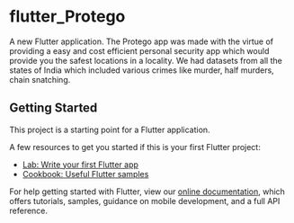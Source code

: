 # flutter_Protego

A new Flutter application.
The Protego app was made with the virtue of providing a easy and cost efficient personal security app which would provide you the safest locations in a locality. We had datasets from all the states of India which included various crimes like murder, half murders, chain snatching.

## Getting Started

This project is a starting point for a Flutter application.

A few resources to get you started if this is your first Flutter project:

- [Lab: Write your first Flutter app](https://flutter.dev/docs/get-started/codelab)
- [Cookbook: Useful Flutter samples](https://flutter.dev/docs/cookbook)

For help getting started with Flutter, view our
[online documentation](https://flutter.dev/docs), which offers tutorials,
samples, guidance on mobile development, and a full API reference.
